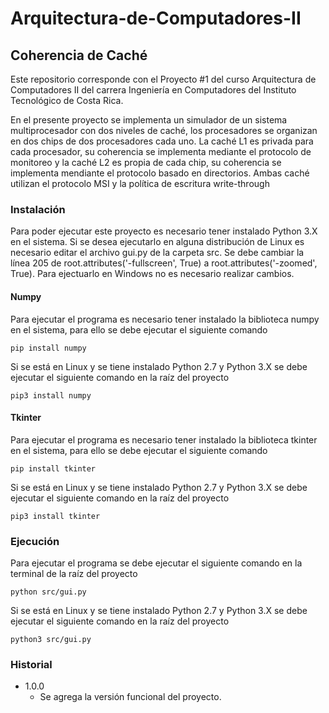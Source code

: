 # Arquitectura-de-Computadores-II

## Coherencia de Caché

Este repositorio corresponde con el Proyecto #1 del curso Arquitectura de Computadores II del carrera Ingeniería en Computadores del Instituto Tecnológico de Costa Rica.

En el presente proyecto se implementa un simulador de un sistema multiprocesador con dos niveles de caché, los procesadores se organizan en dos chips de dos procesadores cada uno. La caché L1 es privada para cada procesador, su coherencia se implementa mediante el protocolo de monitoreo y la caché L2 es propia de cada chip, su coherencia se implementa mendiante el protocolo basado en directorios. Ambas caché utilizan el protocolo MSI y la política de escritura write-through

### Instalación
Para poder ejecutar este proyecto es necesario tener instalado Python 3.X en el sistema. Si se desea ejecutarlo en alguna distribución de Linux es necesario editar el archivo gui.py de la carpeta src. Se debe cambiar la línea 205 de root.attributes('-fullscreen', True) a root.attributes('-zoomed', True). Para ejectuarlo en Windows no es necesario realizar cambios.

#### Numpy
Para ejecutar el programa es necesario tener instalado la biblioteca numpy en el sistema, para ello se debe ejecutar el siguiente comando
```
pip install numpy
```

Si se está en Linux y se tiene instalado Python 2.7 y Python 3.X se debe ejecutar el siguiente comando en la raíz del proyecto
```
pip3 install numpy
```

#### Tkinter
Para ejecutar el programa es necesario tener instalado la biblioteca tkinter en el sistema, para ello se debe ejecutar el siguiente comando
```
pip install tkinter
```

Si se está en Linux y se tiene instalado Python 2.7 y Python 3.X se debe ejecutar el siguiente comando en la raíz del proyecto
```
pip3 install tkinter
```

### Ejecución
Para ejecutar el programa se debe ejecutar el siguiente comando en la terminal de la raíz del proyecto
```
python src/gui.py
```

Si se está en Linux y se tiene instalado Python 2.7 y Python 3.X se debe ejecutar el siguiente comando en la raíz del proyecto
```
python3 src/gui.py
```

### Historial
* 1.0.0
  * Se agrega la versión funcional del proyecto.
